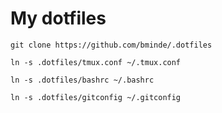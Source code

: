 # My dotfiles

`git clone https://github.com/bminde/.dotfiles`

`ln -s .dotfiles/tmux.conf ~/.tmux.conf`

`ln -s .dotfiles/bashrc ~/.bashrc`

`ln -s .dotfiles/gitconfig ~/.gitconfig`
